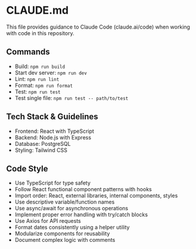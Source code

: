 # CLAUDE.md

This file provides guidance to Claude Code (claude.ai/code) when working with code in this repository.

## Commands
- Build: `npm run build`
- Start dev server: `npm run dev`
- Lint: `npm run lint`
- Format: `npm run format`
- Test: `npm run test`
- Test single file: `npm run test -- path/to/test`

## Tech Stack & Guidelines
- Frontend: React with TypeScript
- Backend: Node.js with Express
- Database: PostgreSQL
- Styling: Tailwind CSS

## Code Style
- Use TypeScript for type safety
- Follow React functional component patterns with hooks
- Import order: React, external libraries, internal components, styles
- Use descriptive variable/function names
- Use async/await for asynchronous operations
- Implement proper error handling with try/catch blocks
- Use Axios for API requests
- Format dates consistently using a helper utility
- Modularize components for reusability
- Document complex logic with comments